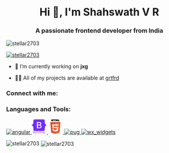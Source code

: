 <h1 align="center">Hi 👋, I'm Shahswath V R</h1>
<h3 align="center">A passionate frontend developer from India</h3>

<p align="left"> <img src="https://komarev.com/ghpvc/?username=stellar2703&label=Profile%20views&color=0e75b6&style=flat" alt="stellar2703" /> </p>

<p align="left"> <a href="https://github.com/ryo-ma/github-profile-trophy"><img src="https://github-profile-trophy.vercel.app/?username=stellar2703" alt="stellar2703" /></a> </p>

- 🔭 I’m currently working on **jxg**

- 👨‍💻 All of my projects are available at [grtfrd](grtfrd)

<h3 align="left">Connect with me:</h3>
<p align="left">
</p>

<h3 align="left">Languages and Tools:</h3>
<p align="left"> <a href="https://angular.io" target="_blank" rel="noreferrer"> <img src="https://angular.io/assets/images/logos/angular/angular.svg" alt="angular" width="40" height="40"/> </a> <a href="https://getbootstrap.com" target="_blank" rel="noreferrer"> <img src="https://raw.githubusercontent.com/devicons/devicon/master/icons/bootstrap/bootstrap-plain-wordmark.svg" alt="bootstrap" width="40" height="40"/> </a> <a href="https://www.w3.org/html/" target="_blank" rel="noreferrer"> <img src="https://raw.githubusercontent.com/devicons/devicon/master/icons/html5/html5-original-wordmark.svg" alt="html5" width="40" height="40"/> </a> <a href="https://pugjs.org" target="_blank" rel="noreferrer"> <img src="https://cdn.worldvectorlogo.com/logos/pug.svg" alt="pug" width="40" height="40"/> </a> <a href="https://www.wxwidgets.org/" target="_blank" rel="noreferrer"> <img src="https://upload.wikimedia.org/wikipedia/commons/b/bb/WxWidgets.svg" alt="wx_widgets" width="40" height="40"/> </a> </p>

<p><img align="left" src="https://github-readme-stats.vercel.app/api/top-langs?username=stellar2703&show_icons=true&locale=en&layout=compact" alt="stellar2703" /></p>

<p>&nbsp;<img align="center" src="https://github-readme-stats.vercel.app/api?username=stellar2703&show_icons=true&locale=en" alt="stellar2703" /></p>
